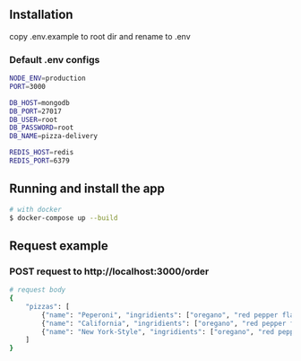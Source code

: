 ## Installation

copy .env.example to root dir and rename to .env

### Default .env configs 
```bash
NODE_ENV=production
PORT=3000

DB_HOST=mongodb
DB_PORT=27017
DB_USER=root
DB_PASSWORD=root
DB_NAME=pizza-delivery

REDIS_HOST=redis
REDIS_PORT=6379
```

## Running and install the app

```bash
# with docker
$ docker-compose up --build
```

## Request example
### POST request to http://localhost:3000/order


```bash 
# request body
{
    "pizzas": [
        {"name": "Peperoni", "ingridients": ["oregano", "red pepper flakes", "Parmesan cheese"]},
        {"name": "California", "ingridients": ["oregano", "red pepper flakes", "Parmesan cheese"]},
        {"name": "New York-Style", "ingridients": ["oregano", "red pepper flakes", "Parmesan cheese"]}
    ]
}
```

